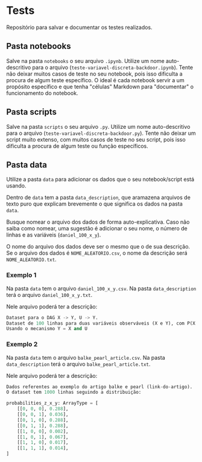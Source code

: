 ﻿# Tests
Repositório para salvar e documentar os testes realizados.

## Pasta notebooks 

Salve na pasta `notebooks` o seu arquivo `.ipynb`.
Utilize um nome auto-descritivo para o arquivo (`teste-variavel-discreta-backdoor.ipynb`).
Tente não deixar muitos casos de teste no seu notebook, pois isso dificulta a procura de algum teste específico.
O ideal é cada notebook servir a um propósito específico e que tenha "células" Markdown para "documentar" o funcionamento do notebook.

## Pasta scripts
Salve na pasta `scripts` o seu arquivo `.py`.
Utilize um nome auto-descritivo para o arquivo (`teste-variavel-discreta-backdoor.py`).
Tente não deixar um script muito extenso, com muitos casos de teste no seu script, pois isso dificulta a procura de algum teste ou função específicos. 

## Pasta data
Utilize a pasta `data` para adicionar os dados que o seu notebook/script está usando.

Dentro de `data` tem a pasta `data_description`, que aramazena arquivos de texto puro que explicam brevemente o que significa os dados na pasta `data`.

Busque nomear o arquivo dos dados de forma auto-explicativa.
Caso não saiba como nomear, uma sugestão é adicionar o seu nome, o número de linhas e as variáveis (`daniel_100_x_y`).

O nome do arquivo dos dados deve ser o mesmo que o de sua descrição.
Se o arquivo dos dados é `NOME_ALEATORIO.csv`, o nome da descrição será `NOME_ALEATORIO.txt`.


### Exemplo 1
Na pasta `data` tem o arquivo `daniel_100_x_y.csv`.
Na pasta `data_description` terá o arquivo `daniel_100_x_y.txt`.

Nele arquivo poderá ter a descrição:

```python
Dataset para o DAG X -> Y, U -> Y.
Dataset de 100 linhas para duas variáveis observáveis (X e Y), com P(X = 0) = 0.5, P(Y|X=1) = 0.5, P(Y|X=0) = 0
Usando o mecanismo Y = X and U
```

### Exemplo 2
Na pasta `data` tem o arquivo `balke_pearl_article.csv`.
Na pasta `data_description` terá o arquivo `balke_pearl_article.txt`.

Nele arquivo poderá ter a descrição:

```python
Dados referentes ao exemplo do artigo balke e pearl (link-do-artigo).
O dataset tem 1000 linhas seguindo a distribuição:

probabilities_z_x_y: ArrayType = [
    [[0, 0, 0], 0.288],
    [[0, 0, 1], 0.036],
    [[0, 1, 0], 0.288],
    [[0, 1, 1], 0.288],
    [[1, 0, 0], 0.002],
    [[1, 0, 1], 0.067],
    [[1, 1, 0], 0.017],
    [[1, 1, 1], 0.014],
]
```
